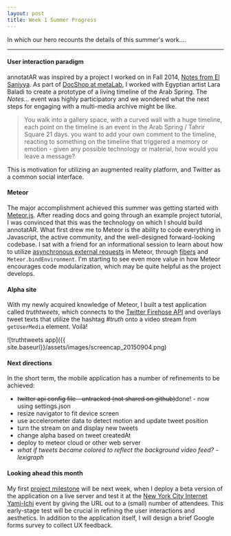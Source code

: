 ```yaml
---
layout: post
title: Week 1 Summer Progress
---
```


In which our hero recounts the details of this summer's work....

-----

#### User interaction paradigm

annotatAR was inspired by a project I worked on in Fall 2014, [Notes from El Saniyya](http://docshop0.tumblr.com/). As part of [DocShop at metaLab](http://docshop.space/), I worked with Egyptian artist Lara Baladi to create a prototype of a living timeline of the Arab Spring. The _Notes..._ event was highly participatory and we wondered what the next steps for engaging with a multi-media archive might be like.

> You walk into a gallery space, with a curved wall with a huge timeline, each point on the timeline is an event in the Arab Spring / Tahrir Square 21 days. you want to add your own comment to the timeline, reacting to something on the timeline that triggered a memory or emotion - given any possible technology or material, how would you leave a message?

This is motivation for utilizing an augmented reality platform, and Twitter as a common social interface.

#### Meteor

The major accomplishment achieved this summer was getting started with [Meteor.js](http://docs.meteor.com/#/full/). After reading docs and going through an example project tutorial, I was convinced that this was the technology on which I should build annotatAR. What first drew me to Meteor is the ability to code everything in Javascript, the active community, and the well-designed forward-looking codebase. I sat with a friend for an informational session to learn about how to utilize [asynchronous external requests](https://www.eventedmind.com/feed/meteor-what-is-meteor-bindenvironment) in Meteor, through [fibers](https://meteorhacks.com/fibers-eventloop-and-meteor) and `Meteor.bindEnvironment`. I'm starting to see even more value in how Meteor encourages code modularization, which may be quite helpful as the project develops.

#### Alpha site

With my newly acquired knowledge of Meteor, I built a test application called _truthtweets_, which connects to the [Twitter Firehose API](https://dev.twitter.com/streaming/public) and overlays tweet texts that utilize the hashtag _#truth_ onto a video stream from `getUserMedia` element. Voilà!

![truthtweets app]({{ site.baseurl}}/assets/images/screencap_20150904.png)

#### Next directions

In the short term, the mobile application has a number of refinements to be achieved:

* <strike>twitter api config file - untracked (not shared on github)</strike>done! - now using settings.json
* resize navigator to fit device screen
* use accelerometer data to detect motion and update tweet position
* turn the stream on and display new tweets
* change alpha based on tweet createdAt
* deploy to meteor cloud or other web server
* _what if tweets became colored to reflect the background video feed? - lexigraph_


#### Looking ahead this month

My first [project milestone]({{site.baseurl}}/2015/09/02/milestones) will be next week, when I deploy a beta version of the application on a live server and test it at the [New York City Internet Yami-Ichi](http://yami-ichi.biz/nyc/) event by giving the URL out to a (small) number of attendees. This early-stage test will be crucial in refining the user interactions and aesthetics. In addition to the application itself, I will design a brief Google forms survey to collect UX feedback.